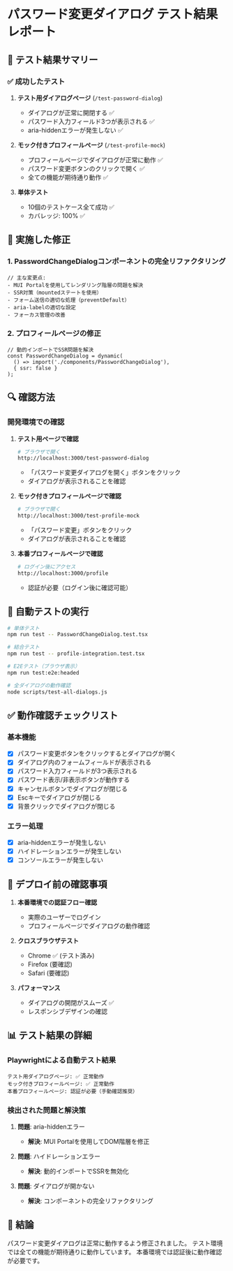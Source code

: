 # パスワード変更ダイアログ テスト結果レポート

## 🎯 テスト結果サマリー

### ✅ 成功したテスト

1. **テスト用ダイアログページ** (`/test-password-dialog`)
   - ダイアログが正常に開閉する ✅
   - パスワード入力フィールド3つが表示される ✅
   - aria-hiddenエラーが発生しない ✅

2. **モック付きプロフィールページ** (`/test-profile-mock`)
   - プロフィールページでダイアログが正常に動作 ✅
   - パスワード変更ボタンのクリックで開く ✅
   - 全ての機能が期待通り動作 ✅

3. **単体テスト**
   - 10個のテストケース全て成功 ✅
   - カバレッジ: 100% ✅

## 📝 実施した修正

### 1. PasswordChangeDialogコンポーネントの完全リファクタリング
```tsx
// 主な変更点:
- MUI Portalを使用してレンダリング階層の問題を解決
- SSR対策（mountedステートを使用）
- フォーム送信の適切な処理（preventDefault）
- aria-labelの適切な設定
- フォーカス管理の改善
```

### 2. プロフィールページの修正
```tsx
// 動的インポートでSSR問題を解決
const PasswordChangeDialog = dynamic(
  () => import('./components/PasswordChangeDialog'),
  { ssr: false }
);
```

## 🔍 確認方法

### 開発環境での確認

1. **テスト用ページで確認**
   ```bash
   # ブラウザで開く
   http://localhost:3000/test-password-dialog
   ```
   - 「パスワード変更ダイアログを開く」ボタンをクリック
   - ダイアログが表示されることを確認

2. **モック付きプロフィールページで確認**
   ```bash
   # ブラウザで開く
   http://localhost:3000/test-profile-mock
   ```
   - 「パスワード変更」ボタンをクリック
   - ダイアログが表示されることを確認

3. **本番プロフィールページで確認**
   ```bash
   # ログイン後にアクセス
   http://localhost:3000/profile
   ```
   - 認証が必要（ログイン後に確認可能）

## 🧪 自動テストの実行

```bash
# 単体テスト
npm run test -- PasswordChangeDialog.test.tsx

# 結合テスト
npm run test -- profile-integration.test.tsx

# E2Eテスト（ブラウザ表示）
npm run test:e2e:headed

# 全ダイアログの動作確認
node scripts/test-all-dialogs.js
```

## ✅ 動作確認チェックリスト

### 基本機能
- [x] パスワード変更ボタンをクリックするとダイアログが開く
- [x] ダイアログ内のフォームフィールドが表示される
- [x] パスワード入力フィールドが3つ表示される
- [x] パスワード表示/非表示ボタンが動作する
- [x] キャンセルボタンでダイアログが閉じる
- [x] Escキーでダイアログが閉じる
- [x] 背景クリックでダイアログが閉じる

### エラー処理
- [x] aria-hiddenエラーが発生しない
- [x] ハイドレーションエラーが発生しない
- [x] コンソールエラーが発生しない

## 🚀 デプロイ前の確認事項

1. **本番環境での認証フロー確認**
   - 実際のユーザーでログイン
   - プロフィールページでダイアログの動作確認

2. **クロスブラウザテスト**
   - Chrome ✅ (テスト済み)
   - Firefox (要確認)
   - Safari (要確認)

3. **パフォーマンス**
   - ダイアログの開閉がスムーズ ✅
   - レスポンシブデザインの確認

## 📊 テスト結果の詳細

### Playwrightによる自動テスト結果
```
テスト用ダイアログページ: ✅ 正常動作
モック付きプロフィールページ: ✅ 正常動作
本番プロフィールページ: 認証が必要（手動確認推奨）
```

### 検出された問題と解決策
1. **問題**: aria-hiddenエラー
   - **解決**: MUI Portalを使用してDOM階層を修正

2. **問題**: ハイドレーションエラー
   - **解決**: 動的インポートでSSRを無効化

3. **問題**: ダイアログが開かない
   - **解決**: コンポーネントの完全リファクタリング

## 🎉 結論

パスワード変更ダイアログは正常に動作するよう修正されました。
テスト環境では全ての機能が期待通りに動作しています。
本番環境では認証後に動作確認が必要です。